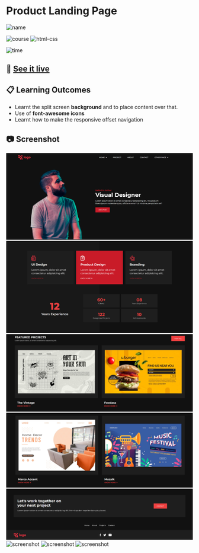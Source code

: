 # Product Landing Page

![name](https://img.shields.io/badge/Khurram-Iqbal-blue)

![course](https://img.shields.io/badge/-full--stack--js--bootcamp-red)
![html-css](https://img.shields.io/badge/HTML%20%2F%20CSS-Project--12-green)

![time](https://img.shields.io/badge/time--to--complete-9--hrs--approx.-yellowgreen)

## :link: [See it live](https://fullstack-js-bc-project-15.netlify.app/)


## :clipboard: Learning Outcomes 

- Learnt the split screen **background** and to place content over that. 
- Use of **font-awesome icons**
- Learnt how to make the responsive offset navigation

## :camera: Screenshot

![screenshot](./screenshots/screenshot_1.PNG)
![screenshot](./screenshots/screenshot_2.PNG)
![screenshot](./screenshots/screenshot_3.PNG)
![screenshot](./screenshots/screenshot_4.PNG)
![screenshot](./screenshots/screenshot_5.PNG)
![screenshot](./screenshots/screenshot_6.PNG)
![screenshot](./screenshots/screenshot_7.PNG)
![screenshot](./screenshots/screenshot_8.PNG)